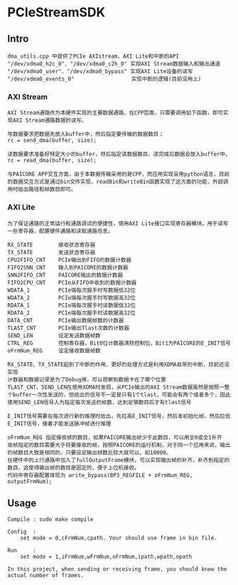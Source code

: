 # PCIeStreamSDK

## Intro
    dma_utils.cpp 中提供了PCIe AXIstream、AXI Lite和中断的API
    "/dev/xdma0_h2c_0"、"/dev/xdma0_c2h_0" 实现AXI Stream数据输入和输出通道
    "/dev/xdma0_user"、"/dev/xdma0_bypass" 实现AXI Lite设备的读写
    "/dev/xdma0_events_0"                  实现中断的逻辑(目前没用上)

### AXI Stream

    AXI Stream通路作为本硬件实现的主要数据通路，在CPP层面，只需要调用如下函数，即可实现AXI Stream通路数据的读写。

    写数据要求把数据先放入buffer中，然后指定要传输的数据数目；
    rc = send_dma(buffer, size);

    读数据要求准备好特定大小的buffer，然后指定读数据数目，读完成后数据会放入buffer中。
    rc = read_dma(buffer, size);

    与PAICORE APP交互方面，由于本数据传输采用的是CPP，而应用实现采用python语言，目前的数据交互方式是通过bin文件实现，readBin和writeBin函数实现了这方面的功能，外部调用时给出路径和帧数目即可。

### AXI Lite

    为了保证通路的正常运行和通路调试的便捷性，使用AXI Lite接口实现寄存器模块，用于读写一些寄存器，配置硬件通路和读取通路信息。

    RX_STATE        接收状态寄存器
    TX_STATE        发送状态寄存器
    CPU2FIFO_CNT    PCIe输出到FIFO的数据计数器
    FIFO2SNN_CNT    输入到PAICORE的数据计数器
    SNN2FIFO_CNT    PAICORE输出的数据计数器
    FIFO2CPU_CNT    PCIe从FIFO中收到的数据计数器
    WDATA_1         PCIe端每次握手时写数据低32位
    WDATA_2         PCIe端每次握手时写数据高32位
    RDATA_1         PCIe端每次握手时读数据低32位
    RDATA_2         PCIe端每次握手时读数据高32位
    DATA_CNT        PCIe输出数据帧数的计数器
    TLAST_CNT       PCIe输出Tlast次数的计数器
    SEND_LEN        设定发送数据帧数
    CTRL_REG        控制寄存器，Bit0位计数器清除控制位，Bit1为PAICORE的E_INIT信号
    oFrmNum_REG     设定接收数据帧数

    RX_STATE、TX_STATE起到了中断的作用，更好的处理方式是利用XDMA自带的中断，目前还没实现
    计数器和数据记录是为了Debug用，可以观察到数据卡在了哪个位置
    TLAST_CNT、SEND_LEN在使用XDMA时发现，从PCIe输出的AXI Stream数据虽然是按照一整个buffer一次性发送的，但给出的信号不一定是只有1个tlast，可能会有两个或者多个，因此使用SEND_LEN信号人为指定每次发送的帧数，达到足够数目后才有tlast信号

    E_INIT信号需要在每次进行新的推理时给出，先拉高E_INIT信号，然后发初始化帧，然后拉低E_INIT信号，接着才能发送脉冲帧进行推理

    oFrmNum_REG 指定接收帧的数目，如果PAICORE输出帧少于此数目，可以用全0或全1补齐
    收帧指定的数目需要大于将要接收的帧，按照PAICORE的运行机制，对于同一个应用来说，输出的帧数目大致是相同的，只要设定输出帧数比较大就可以，如10000。
    在硬件中的上行通路中加入了fullOutputFrame模块，可以实现输出帧的补齐，补齐到指定的数目，这使得输出帧的数目是固定的，便于上位机接收。
    代码中寄存器配置体现为 write_bypass(BP3_REGFILE + oFrmNum_REG, outputFrmNum);

## Usage
    Compile : sudo make compile

    Config  :
        set mode = 0,cFrmNum,cpath. Your should use frame in bin file.

    Run     :
        set mode = 1,iFrmNum,wFrmNum,oFrmNum,ipath,wpath,opath

    In this project, when sending or receiving frame, you should know the actual number of frames.

